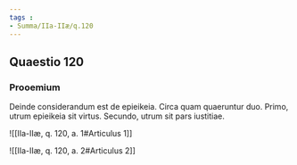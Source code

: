 ```yaml
---
tags : 
- Summa/IIa-IIæ/q.120
---
```


## Quaestio 120

### Prooemium

Deinde considerandum est de epieikeia. Circa quam quaeruntur duo. Primo, utrum epieikeia sit virtus. Secundo, utrum sit pars iustitiae.

![[IIa-IIæ, q. 120, a. 1#Articulus 1]]

![[IIa-IIæ, q. 120, a. 2#Articulus 2]]

